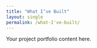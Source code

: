 ```yaml
---
title: "What I’ve Built"
layout: single
permalink: /what-I've-built/
---
```

Your project portfolio content here.
